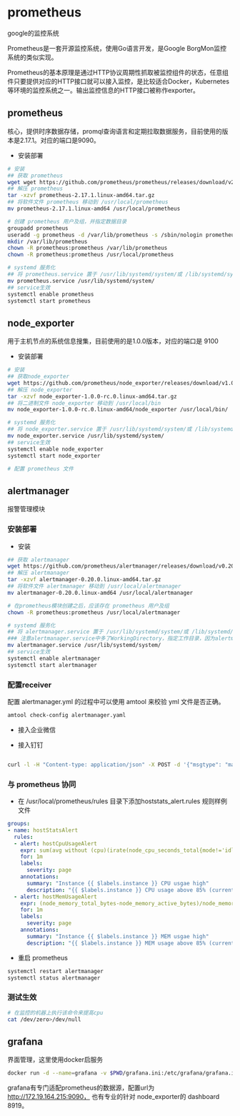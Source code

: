 # prometheus
google的监控系统

Prometheus是一套开源监控系统，使用Go语言开发，是Google BorgMon监控系统的类似实现。

Prometheus的基本原理是通过HTTP协议周期性抓取被监控组件的状态，任意组件只要提供对应的HTTP接口就可以接入监控，是比较适合Docker，Kubernetes等环境的监控系统之一。输出监控信息的HTTP接口被称作exporter。


## prometheus
核心，提供时序数据存储，promql查询语言和定期拉取数据服务，目前使用的版本是2.17.1。对应的端口是9090。
* 安装部署
```bash
# 安装
## 获取 prometheus
wget wget https://github.com/prometheus/prometheus/releases/download/v2.17.1/prometheus-2.17.1.linux-amd64.tar.gz
## 解压 prometheus
tar -xzvf prometheus-2.17.1.linux-amd64.tar.gz
## 将软件文件 prometheus 移动到 /usr/local/prometheus
mv prometheus-2.17.1.linux-amd64 /usr/local/prometheus

# 创建 prometheus 用户及组，并指定数据目录
groupadd prometheus
useradd -g prometheus -d /var/lib/prometheus -s /sbin/nologin prometheus
mkdir /var/lib/prometheus
chown -R prometheus:prometheus /var/lib/prometheus
chown -R prometheus:prometheus /usr/local/prometheus

# systemd 服务化
## 将 prometheus.service 置于 /usr/lib/systemd/system/或 /lib/systemd/system
mv prometheus.service /usr/lib/systemd/system/
## service生效
systemctl enable prometheus
systemctl start prometheus
```


## node_exporter
用于主机节点的系统信息搜集，目前使用的是1.0.0版本，对应的端口是 9100
* 安装部署
```bash
# 安装
## 获取node_exporter
wget https://github.com/prometheus/node_exporter/releases/download/v1.0.0-rc.0/node_exporter-1.0.0-rc.0.linux-amd64.tar.gz
## 解压 node_exporter
tar -xzvf node_exporter-1.0.0-rc.0.linux-amd64.tar.gz
## 将二进制文件 node_exporter 移动到 /usr/local/bin
mv node_exporter-1.0.0-rc.0.linux-amd64/node_exporter /usr/local/bin/

# systemd 服务化
## 将 node_exporter.service 置于 /usr/lib/systemd/system/或 /lib/systemd/system
mv node_exporter.service /usr/lib/systemd/system/
## service生效
systemctl enable node_exporter
systemctl start node_exporter

# 配置 prometheus 文件
```


## alertmanager
报警管理模块
### 安装部署
* 安装
```bash
## 获取 alertmanager
wget https://github.com/prometheus/alertmanager/releases/download/v0.20.0/alertmanager-0.20.0.linux-amd64.tar.gz
## 解压 alertmanager
tar -xzvf alertmanager-0.20.0.linux-amd64.tar.gz
## 将软件文件 alertmanager 移动到 /usr/local/alertmanager
mv alertmanager-0.20.0.linux-amd64 /usr/local/alertmanager

# 在prometheus模块创建之后，应该存在 prometheus 用户及组
chown -R prometheus:prometheus /usr/local/alertmanager

# systemd 服务化
## 将 alertmanager.service 置于 /usr/lib/systemd/system/或 /lib/systemd/system 
### 注意alertmanager.service中多了WorkingDirectory，指定工作目录，因为alertmanager要创建data目录，不指定可能有权限异常
mv alertmanager.service /usr/lib/systemd/system/
## service生效
systemctl enable alertmanager
systemctl start alertmanager
```

### 配置receiver

配置 alertmanager.yml 的过程中可以使用 amtool 来校验 yml
文件是否正确。
```bash
amtool check-config alertmanager.yaml 
```

* 接入企业微信


* 接入钉钉
```bash

curl -l -H "Content-type: application/json" -X POST -d '{"msgtype": "markdown","markdown": {"title":"Prometheus业务报警","text": "#### 监控指标\n> 监控描述信息\n\n> ###### 告警时间 \n"},"at": {"isAtAll": false}}' https://oapi.dingtalk.com/robot/send?access_token=5db7b7325727e4722588e96a5d2e09b12d53a71dac76ef8c956df91d59210e2d

```




### 与 prometheus 协同

* 在 /usr/local/prometheus/rules 目录下添加hoststats_alert.rules 规则样例文件
```yml
groups:
- name: hostStatsAlert
  rules:
  - alert: hostCpuUsageAlert
    expr: sum(avg without (cpu)(irate(node_cpu_seconds_total{mode!='idle'}[5m]))) by (instance) > 0.40
    for: 1m
    labels:
      severity: page
    annotations:
      summary: "Instance {{ $labels.instance }} CPU usgae high"
      description: "{{ $labels.instance }} CPU usage above 85% (current value: {{ $value }})"
  - alert: hostMemUsageAlert
    expr: (node_memory_total_bytes-node_memory_active_bytes)/node_memory_total_bytes > 0.85
    for: 1m
    labels:
      severity: page
    annotations:
      summary: "Instance {{ $labels.instance }} MEM usgae high"
      description: "{{ $labels.instance }} MEM usage above 85% (current value: {{ $value }})"
```

* 重启 prometheus
```bash
systemctl restart alertmanager
systemctl status alertmanager
```

### 测试生效
```bash
# 在监控的机器上执行该命令来提高cpu
cat /dev/zero>/dev/null
```



## grafana
界面管理，这里使用docker启服务
```bash
docker run -d --name=grafana -v $PWD/grafana.ini:/etc/grafana/grafana.ini -p 13000:13000 grafana/grafana
```

grafana有专门适配prometheus的数据源，配置url为 http://172.19.164.215:9090， 也有专业的针对 node_exporter的 dashboard 8919。






